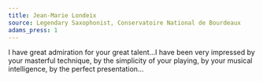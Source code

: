 ```yaml
---
title: Jean-Marie Londeix
source: Legendary Saxophonist, Conservatoire National de Bourdeaux
adams_press: 1
---
```

I have great admiration for your great talent...I have been very impressed by your masterful technique, by the simplicity of your playing, by your musical intelligence, by the perfect presentation...
